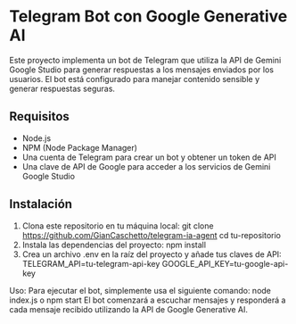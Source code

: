 # Telegram Bot con Google Generative AI

Este proyecto implementa un bot de Telegram que utiliza la API de Gemini Google Studio para generar respuestas a los mensajes enviados por los usuarios. El bot está configurado para manejar contenido sensible y generar respuestas seguras.

## Requisitos

- Node.js
- NPM (Node Package Manager)
- Una cuenta de Telegram para crear un bot y obtener un token de API
- Una clave de API de Google para acceder a los servicios de Gemini Google Studio

## Instalación

1. Clona este repositorio en tu máquina local:
   git clone https://github.com/GianCaschetto/telegram-ia-agent
   cd tu-repositorio
2. Instala las dependencias del proyecto:
    npm install
3. Crea un archivo .env en la raíz del proyecto y añade tus claves de API:
    TELEGRAM_API=tu-telegram-api-key
    GOOGLE_API_KEY=tu-google-api-key

Uso:
    Para ejecutar el bot, simplemente usa el siguiente comando:
    node index.js
    o
    npm start
    El bot comenzará a escuchar mensajes y responderá a cada mensaje recibido utilizando la API de Google Generative AI.
